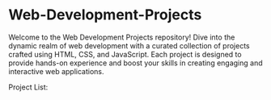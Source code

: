 # Web-Development-Projects

Welcome to the Web Development Projects repository! Dive into the dynamic realm of web development with a curated collection of projects crafted using HTML, CSS, and JavaScript. Each project is designed to provide hands-on experience and boost your skills in creating engaging and interactive web applications.

Project List:

